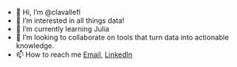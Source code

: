 - 👋 Hi, I’m @clavallefl
- 👀 I’m interested in all things data!
- 🌱 I’m currently learning Julia
- 💞️ I’m looking to collaborate on tools that turn data into actionable knowledge.
- 📫 How to reach me [Email](clavalle@frontlineed.com), [LinkedIn](https://www.linkedin.com/in/craig-lavalle/)
